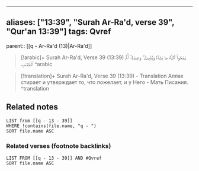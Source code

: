 
---
aliases: ["13:39", "Surah Ar-Ra'd, verse 39", "Qur'an 13:39"]
tags: Qvref
---

parent:: [[q - Ar-Ra'd (13)|Ar-Ra'd]]

> [!arabic]+ Surah Ar-Ra'd, Verse 39 (13:39)
> <span class="quran-arabic">يَمْحُوا۟ ٱللَّهُ مَا يَشَآءُ وَيُثْبِتُ ۖ وَعِندَهُۥٓ أُمُّ ٱلْكِتَـٰبِ</span>
^arabic

> [!translation]+ Surah Ar-Ra'd, Verse 39 (13:39) - Translation
> Аллах стирает и утверждает то, что пожелает, и у Него - Мать Писания.
^translation



## Related notes
```dataview
LIST from [[q - 13 - 39]]
WHERE !contains(file.name, "q - ")
SORT file.name ASC
```

### Related verses (footnote backlinks)
```dataview
LIST FROM [[q - 13 - 39]] AND #Qvref
SORT file.name ASC
```

